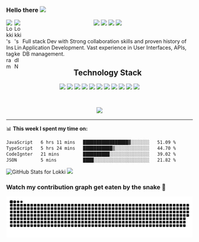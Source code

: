 
  ### Hello there <img src="https://media.giphy.com/media/hvRJCLFzcasrR4ia7z/giphy.gif" width="25px">
<a href="https://www.instagram.com/lokkiiii_/">
  <img align="left" alt="Lokki's Instagram" width="22px" src="https://raw.githubusercontent.com/hussainweb/hussainweb/main/icons/instagram.png" />
</a>

<a href="https://www.linkedin.com/in/logesh-r-5113a0179/">
  <img align="left" alt="Lokki's LinkedIN" width="22px" src="https://raw.githubusercontent.com/peterthehan/peterthehan/master/assets/linkedin.svg" />
</a>



<p align="center">
 
 <img src="https://badges.pufler.dev/visits/logesh328/logesh328"/> 
 <img src="https://badges.pufler.dev/years/logesh328"/>
 <img src="https://badges.pufler.dev/repos/logesh328"/>
 <img src="https://badges.pufler.dev/commits/monthly/logesh328" />

</p>

<br />
Full stack Dev with Strong collaboration skills and proven history of Application Development. Vast experience in User Interfaces, APIs, DB management.




<!-- - 💼 Any freelance work? do reach, [email](mailto:lokki.devprofile@gmail.com) :)
- 💬 ask me about anything, I am Happy to help :)
 -->





<h2 align="center">Technology Stack</h2>

<p align="center">
<img src="https://img.shields.io/badge/-HTML5-E34F26?style=flat-square&logo=html5&logoColor=white"/>
<img src="https://img.shields.io/badge/-CSS3-1572B6?style=flat-square&logo=css3"/>
<img src="https://img.shields.io/badge/-Bootstrap-563D7C?style=flat-square&logo=bootstrap"/>
<img src="https://img.shields.io/badge/-Heroku-430098?style=flat-square&logo=heroku"/>
<img src="https://img.shields.io/badge/-JavaScript-black?style=flat-square&logo=javascript"/>
<img src="https://img.shields.io/badge/-Nodejs-black?style=flat-square&logo=Node.js"/>
<img src="https://img.shields.io/badge/-React-black?style=flat-square&logo=react"/>
<img src="https://img.shields.io/badge/-MongoDB-black?style=flat-square&logo=mongodb"/>
<img src="https://img.shields.io/badge/-MySQL-black?style=flat-square&logo=mysql"/>
<img src="https://img.shields.io/badge/-Git-black?style=flat-square&logo=git"/>
<img src="https://img.shields.io/badge/-GitHub-black?style=flat-square&logo=github"/>
</p>



<br>
<p align = "center">
 <img src="https://activity-graph.herokuapp.com/graph?username=logesh328&theme=redical">
</p> 
<hr>


📊 **This week I spent my time on:**
<!--START_SECTION:waka-->

```text
JavaScript   6 hrs 11 mins   █████████████████▓░░░░░░░   51.09 %
TypeScript   5 hrs 24 mins   ███████████▒░░░░░░░░░░░░░   44.70 %
CodeIgnter   21 mins         ██████████░░░░░░░░░░░░░░░   39.02 %
JSON         5 mins          ████░░░░░░░░░░░░░░░░░░░░░   21.82 %
```


<img src="https://github-readme-stats.vercel.app/api?username=logesh328&show_icons=true&include_all_commits=true&count_private=true&theme=nightowl&layout=compact" alt="GitHub Stats for Lokki" width="700">

<img src="https://github-readme-streak-stats.herokuapp.com?user=logesh328&theme=nightowl" width="700">


### Watch my contribution graph get eaten by the snake 🐍

<!-- platane/snk works, it just puts it on a new branch -->
![mishmanners snake gif](https://github.com/mishmanners/MishManners/blob/output/github-contribution-grid-snake.svg)

